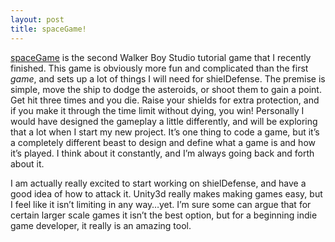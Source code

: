 ```yaml
---
layout: post
title: spaceGame!
---
```

<p><a href="http://jonathanhirz.com/games/spaceGame" title="spaceGame">spaceGame</a> is the second Walker Boy Studio tutorial game that I recently finished. This game is obviously more fun and complicated than the first<em> game</em>, and sets up a lot of things I will need for shielDefense. The premise is simple, move the ship to dodge the asteroids, or shoot them to gain a point. Get hit three times and you die. Raise your shields for extra protection, and if you make it through the time limit without dying, you win! Personally I would have designed the gameplay a little differently, and will be exploring that a lot when I start my new project. It&#8217;s one thing to code a game, but it&#8217;s a completely different beast to design and define what a game is and how it&#8217;s played. I think about it constantly, and I&#8217;m always going back and forth about it.</p>
<p>I am actually really excited to start working on shielDefense, and have a good idea of how to attack it. Unity3d really makes making games easy, but I feel like it isn&#8217;t limiting in any way&#8230;yet. I&#8217;m sure some can argue that for certain larger scale games it isn&#8217;t the best option, but for a beginning indie game developer, it really is an amazing tool.</p>
